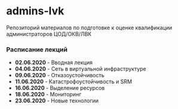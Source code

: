 # admins-lvk
Репозиторий материалов по подготовке к оценке квалификации администраторов ЦОД/ОКВ/ЛВК

### Расписание лекций
- **02.06.2020** - Вводная лекция
- **04.06.2020** - Сеть в виртуальной инфраструктуре
- **09.06.2020** - Отказоустойчивость
- **11.06.2020** - Катастрофоустойчивость и SRM
- **16.06.2020** - Выделение ресурсов
- **18.06.2020** - Мониторинг
- **23.06.2020** - Новые технологии
